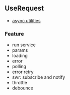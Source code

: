 ## UseRequest
* [async utilities](https://react-hooks-testing-library.com/reference/api#async-utilities)

### Feature
* run service
* params
* loading
* error
* polling
* error retry
* swr: subscribe and notify
* throttle
* debounce
